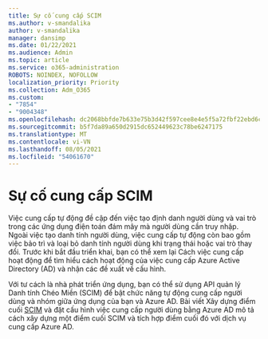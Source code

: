 ```yaml
---
title: Sự cố cung cấp SCIM
ms.author: v-smandalika
author: v-smandalika
manager: dansimp
ms.date: 01/22/2021
ms.audience: Admin
ms.topic: article
ms.service: o365-administration
ROBOTS: NOINDEX, NOFOLLOW
localization_priority: Priority
ms.collection: Adm_O365
ms.custom:
- "7854"
- "9004348"
ms.openlocfilehash: dc2068bbfde7b633e75b3d42f597cee8e4e5f5a72fbf22ebd6c2d0b768945dc9
ms.sourcegitcommit: b5f7da89a650d2915dc652449623c78be6247175
ms.translationtype: MT
ms.contentlocale: vi-VN
ms.lasthandoff: 08/05/2021
ms.locfileid: "54061670"
---
```

# <a name="scim-provisioning-issue"></a>Sự cố cung cấp SCIM

Việc cung cấp tự động đề cập đến việc tạo định danh người dùng và vai trò trong các ứng dụng điện toán đám mây mà người dùng cần truy nhập. Ngoài việc tạo danh tính người dùng, việc cung cấp tự động còn bao gồm việc bảo trì và loại bỏ danh tính người dùng khi trạng thái hoặc vai trò thay đổi. Trước khi bắt đầu triển [](https://docs.microsoft.com/azure/active-directory/app-provisioning/how-provisioning-works) khai, bạn có thể xem lại Cách việc cung cấp hoạt động để tìm hiểu cách hoạt động của việc cung cấp Azure Active Directory (AD) và nhận các đề xuất về cấu hình.

Với tư cách là nhà phát triển ứng dụng, bạn có thể sử dụng API quản lý Danh tính Chéo Miền (SCIM) để bật chức năng tự động cung cấp người dùng và nhóm giữa ứng dụng của bạn và Azure AD. Bài viết Xây dựng điểm cuối [SCIM](https://docs.microsoft.com/azure/active-directory/app-provisioning/use-scim-to-provision-users-and-groups) và đặt cấu hình việc cung cấp người dùng bằng Azure AD mô tả cách xây dựng một điểm cuối SCIM và tích hợp điểm cuối đó với dịch vụ cung cấp Azure AD.



